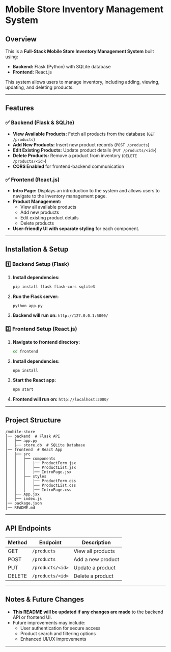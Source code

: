 # Mobile Store Inventory Management System

## Overview
This is a **Full-Stack Mobile Store Inventory Management System** built using:
- **Backend:** Flask (Python) with SQLite database
- **Frontend:** React.js

This system allows users to manage inventory, including adding, viewing, updating, and deleting products.

---

## Features
### ✅ Backend (Flask & SQLite)
- **View Available Products:** Fetch all products from the database (`GET /products`)
- **Add New Products:** Insert new product records (`POST /products`)
- **Edit Existing Products:** Update product details (`PUT /products/<id>`)
- **Delete Products:** Remove a product from inventory (`DELETE /products/<id>`)
- **CORS Enabled** for frontend-backend communication

### ✅ Frontend (React.js)
- **Intro Page:** Displays an introduction to the system and allows users to navigate to the inventory management page.
- **Product Management:**
  - View all available products
  - Add new products
  - Edit existing product details
  - Delete products
- **User-friendly UI with separate styling** for each component.

---

## Installation & Setup
### 1️⃣ Backend Setup (Flask)
1. **Install dependencies:**
   ```sh
   pip install flask flask-cors sqlite3
   ```
2. **Run the Flask server:**
   ```sh
   python app.py
   ```
3. **Backend will run on:** `http://127.0.0.1:5000/`

### 2️⃣ Frontend Setup (React.js)
1. **Navigate to frontend directory:**
   ```sh
   cd frontend
   ```
2. **Install dependencies:**
   ```sh
   npm install
   ```
3. **Start the React app:**
   ```sh
   npm start
   ```
4. **Frontend will run on:** `http://localhost:3000/`

---

## Project Structure
```
/mobile-store
│── backend  # Flask API
│   ├── app.py
│   ├── store.db  # SQLite Database
│── frontend  # React App
│   ├── src
│   │   ├── components
│   │   │   ├── ProductForm.jsx
│   │   │   ├── ProductList.jsx
│   │   │   ├── IntroPage.jsx
│   │   ├── styles
│   │   │   ├── ProductForm.css
│   │   │   ├── ProductList.css
│   │   │   ├── IntroPage.css
│   ├── App.jsx
│   ├── index.js
│── package.json
│── README.md
```

---

## API Endpoints
| Method | Endpoint           | Description |
|--------|-------------------|-------------|
| GET    | `/products`       | View all products |
| POST   | `/products`       | Add a new product |
| PUT    | `/products/<id>`  | Update a product |
| DELETE | `/products/<id>`  | Delete a product |

---

## Notes & Future Changes
- **This README will be updated if any changes are made** to the backend API or frontend UI.
- Future improvements may include:
  - User authentication for secure access
  - Product search and filtering options
  - Enhanced UI/UX improvements

---

